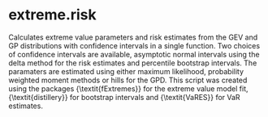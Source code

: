 # extreme.risk
Calculates extreme value parameters and risk estimates from the GEV and GP distributions with confidence intervals in a single function. Two choices of confidence intervals are available, asymptotic normal intervals using the delta method for the risk estimates and percentile bootstrap intervals. The paramaters are estimated using either maximum likelihood, probability weighted moment methods or hills for the GPD. This script was created using the packages {\textit{fExtremes}} for the extreme value model fit, {\textit{distillery}} for bootstrap intervals and {\textit{VaRES}} for VaR estimates.
